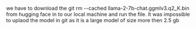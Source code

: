 we have to download the  git rm --cached llama-2-7b-chat.ggmlv3.q2_K.bin from hugging face in to our local machine and run the file.
It was impossible to uplaod the model in git as it is a large model of size more then 2.5 gb
